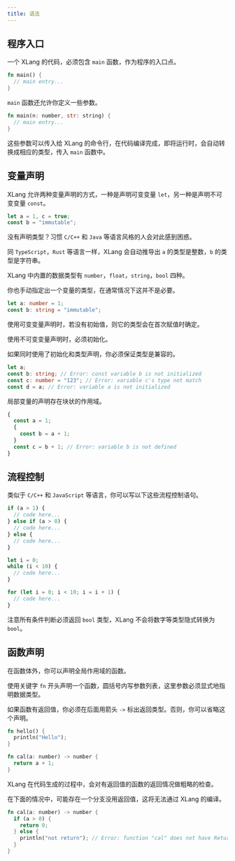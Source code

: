 ```yaml
---
title: 语法
---
```


## 程序入口

一个 XLang 的代码，必须包含 `main` 函数，作为程序的入口点。

```rust
fn main() {
  // main entry...
}
```

`main` 函数还允许你定义一些参数。

```rust
fn main(n: number, str: string) {
  // main entry...
}
```

这些参数可以传入给 XLang 的命令行，在代码编译完成，即将运行时，会自动转换成相应的类型，传入 `main` 函数中。

## 变量声明

XLang 允许两种变量声明的方式，一种是声明可变变量 `let`，另一种是声明不可变变量 `const`。

```typescript
let a = 1, c = true;
const b = "immutable";
```

没有声明类型？习惯 `C/C++` 和 `Java` 等语言风格的人会对此感到困惑。

同 `TypeScript`，`Rust` 等语言一样，XLang 会自动推导出 `a` 的类型是整数，`b` 的类型是字符串。

XLang 中内置的数据类型有 `number`，`float`，`string`，`bool` 四种。

你也手动指定出一个变量的类型，在通常情况下这并不是必要。

```typescript
let a: number = 1;
const b: string = "immutable";
```

使用可变变量声明时，若没有初始值，则它的类型会在首次赋值时确定。

使用不可变变量声明时，必须初始化。

如果同时使用了初始化和类型声明，你必须保证类型是兼容的。

```typescript
let a;
const b: string; // Error: const variable b is not initialized
const c: number = "123"; // Error: variable c's type not match
const d = a; // Error: variable a is not initialized
```

局部变量的声明存在块状的作用域。

```typescript
{
  const a = 1;
  {
    const b = a + 1;
  }
  const c = b + 1; // Error: variable b is not defined
}
```

## 流程控制

类似于 `C/C++` 和 `JavaScript` 等语言，你可以写以下这些流程控制语句。

```javascript
if (a > 1) {
  // code here...
} else if (a > 0) {
  // code here...
} else {
  // code here...
}

let i = 0;
while (i < 10) {
  // code here...
}

for (let i = 0; i < 10; i = i + 1) {
  // code here...
}
```

注意所有条件判断必须返回 `bool` 类型，XLang 不会将数字等类型隐式转换为 `bool`。

## 函数声明

在函数体外，你可以声明全局作用域的函数。

使用关键字 `fn` 开头声明一个函数，圆括号内写参数列表，这里参数必须显式地指明数据类型。

如果函数有返回值，你必须在后面用箭头 `->` 标出返回类型。否则，你可以省略这个声明。

```rust
fn hello() {
  println("Hello");
}

fn cal(a: number) -> number {
  return a + 1;
}
```

XLang 在代码生成的过程中，会对有返回值的函数的返回情况做粗略的检查。

在下面的情况中，可能存在一个分支没用返回值，这将无法通过 XLang 的编译。

```rust
fn cal(a: number) -> number {
  if (a > 0) {
    return 0;
  } else {
    println("not return"); // Error: function "cal" does not have Return statement
  }
}
```
